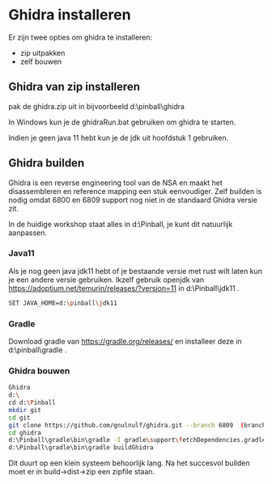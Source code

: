 # Ghidra installeren
Er zijn twee opties om ghidra te installeren:
* zip uitpakken
* zelf bouwen

## Ghidra van zip installeren
pak de ghidra.zip uit in bijvoorbeeld d:\pinball\ghidra

In Windows kun je de ghidraRun.bat gebruiken om ghidra te starten.

Indien je geen java 11 hebt kun je de jdk uit hoofdstuk 1 gebruiken.

## Ghidra builden 
Ghidra is een reverse engineering tool van de NSA en maakt het disassembleren en reference mapping een stuk eenvoudiger.
Zelf builden is nodig omdat 6800 en 6809 support nog niet in de standaard Ghidra versie zit.

In de huidige workshop staat alles in d:\Pinball, je kunt dit natuurlijk aanpassen.

### Java11
Als je nog geen java jdk11 hebt of je bestaande versie met rust wilt laten kun je een andere versie gebruiken. Ikzelf gebruik openjdk van https://adoptium.net/temurin/releases/?version=11 in d:\Pinball\jdk11 .
```bash
SET JAVA_HOME=d:\pinball\jdk11
```

### Gradle
Download gradle van https://gradle.org/releases/ en installeer deze in d:\pinball\gradle .

### Ghidra bouwen
```bash
Ghidra
d:\
cd d:\Pinball
mkdir git
cd git
git clone https://github.com/gnulnulf/ghidra.git --branch 6809  (branch nfv?)
cd ghidra
d:\Pinball\gradle\bin\gradle -I gradle\support\fetchDependencies.gradle init
d:\Pinball\gradle\bin\gradle buildGhidra
```

Dit duurt op een klein systeem behoorlijk lang.
Na het succesvol builden moet er in build→dist→zip een zipfile staan.


